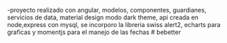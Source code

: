 -proyecto realizado con angular, modelos, componentes, guardianes, servicios de data,
 material design modo dark theme, 
api creada en node,express con mysql, 
se incorporo la libreria swiss alert2, echarts para graficas y momentjs para el manejo de las fechas # bebetter
